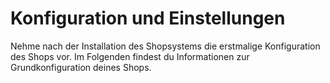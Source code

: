 # Konfiguration und Einstellungen

Nehme nach der Installation des Shopsystems die erstmalige Konfiguration des Shops vor. Im Folgenden findest du Informationen zur Grundkonfiguration deines Shops.
